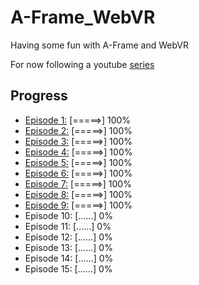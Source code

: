 # A-Frame_WebVR
Having some fun with A-Frame and WebVR

For now following a youtube [series](https://www.youtube.com/playlist?list=PLRtjMdoYXLf4inSULAHyCMqpIUj4cmBTr)

## Progress
* [Episode 1:](http://luvneesh.me/A-Frame_WebVR/Ep1/) [=====>] 100%
* [Episode 2:](http://luvneesh.me/A-Frame_WebVR/Ep2/) [=====>] 100%
* [Episode 3:](http://luvneesh.me/A-Frame_WebVR/Ep3/) [=====>] 100%
* [Episode 4:](http://luvneesh.me/A-Frame_WebVR/Ep4/) [=====>] 100%
* [Episode 5:](http://luvneesh.me/A-Frame_WebVR/Ep5/) [=====>] 100%
* [Episode 6:](http://luvneesh.me/A-Frame_WebVR/Ep6/) [=====>] 100%
* [Episode 7:](http://luvneesh.me/A-Frame_WebVR/Ep7/) [=====>] 100%
* [Episode 8:](http://luvneesh.me/A-Frame_WebVR/Ep8/) [=====>] 100%
* [Episode 9:](http://luvneesh.me/A-Frame_WebVR/Ep9/) [=====>] 100%
* Episode 10: [......] 0%
* Episode 11: [......] 0%
* Episode 12: [......] 0%
* Episode 13: [......] 0%
* Episode 14: [......] 0%
* Episode 15: [......] 0%